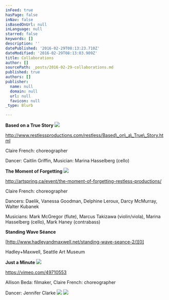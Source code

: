 ```yaml
---
inFeed: true
hasPage: false
inNav: false
isBasedOnUrl: null
inLanguage: null
starred: false
keywords: []
description: ''
datePublished: '2016-02-29T08:13:23.710Z'
dateModified: '2016-02-29T08:13:03.909Z'
title: Collaborations
author: []
sourcePath: _posts/2016-02-29-collaborations.md
published: true
authors: []
publisher:
  name: null
  domain: null
  url: null
  favicon: null
_type: Blurb

---
```

**Based on a True Story**
![](https://the-grid-user-content.s3-us-west-2.amazonaws.com/bf7fa95c-2378-4e47-9de9-837f26b52539.jpg)

http://www.restlessproductions.com/restless/Based\_on\_a\_True\_Story.html

Claire French: choreographer

Dancer: Caitlin Griffin, Musician: Marina Hasselberg (cello)

**The Moment of Forgetting**
![](https://the-grid-user-content.s3-us-west-2.amazonaws.com/7b794adf-0972-4424-896e-84cd9e8cecc5.jpg)

http://artspring.ca/event/the-moment-of-forgetting-restless-productions/

Claire French: choreographer

Dancers: Daelik, Vanessa Goodman, Delphine Leroux, Darcy McMurray, Walter Kubanek

Musicians: Mark McGregor (flute), Marcus Takizawa (violin/viola), Marina Hasselberg (cello), Mark Haney (contrabass)

**Standing Wave Séance**

[http://www.hadleyandmaxwell.net/standing-wave-seance-2/][0]

Hadley+Maxwell, Seattle Art Museum

**Just a Minute**
![](https://the-grid-user-content.s3-us-west-2.amazonaws.com/600a99d7-6e5c-4aee-b166-9774e0f775bb.png)

https://vimeo.com/49710553

Allison Beda: filmaker, Claire French: choreographer

Dancer: Jennifer Clarke ![](https://the-grid-user-content.s3-us-west-2.amazonaws.com/eff75430-9d17-46c2-9532-cd857c019754.jpg)
![](https://the-grid-user-content.s3-us-west-2.amazonaws.com/207bdf21-1a80-4d7c-825b-69745e10d225.jpg)

[0]: http://www.hadleyandmaxwell.net/standing-wave-seance-2/